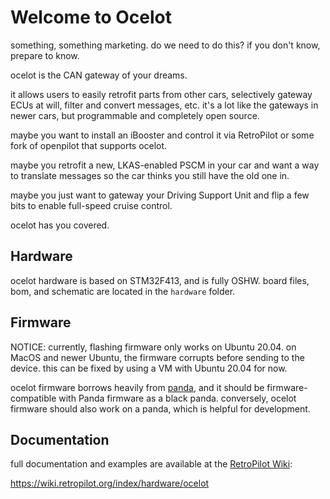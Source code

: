 # Welcome to Ocelot
something, something marketing. do we need to do this? if you don't know, prepare to know.

ocelot is the CAN gateway of your dreams.

it allows users to easily retrofit parts from other cars, selectively gateway ECUs at will, filter and convert messages, etc. it's a lot like the gateways in newer cars, but programmable and completely open source.

maybe you want to install an iBooster and control it via RetroPilot or some fork of openpilot that supports ocelot.

maybe you retrofit a new, LKAS-enabled PSCM in your car and want a way to translate messages so the car thinks you still have the old one in.

maybe you just want to gateway your Driving Support Unit and flip a few bits to enable full-speed cruise control.

ocelot has you covered.

## Hardware
ocelot hardware is based on STM32F413, and is fully OSHW. board files, bom, and schematic are located in the `hardware` folder. 

## Firmware
NOTICE: currently, flashing firmware only works on Ubuntu 20.04. on MacOS and newer Ubuntu, the firmware corrupts before sending to the device. this can be fixed by using a VM with Ubuntu 20.04 for now.

ocelot firmware borrows heavily from [panda](https://github.com/commaai/panda), and it should be firmware-compatible with Panda firmware as a black panda. conversely, ocelot firmware should also work on a panda, which is helpful for development.

## Documentation
full documentation and examples are available at the [RetroPilot Wiki](https://wiki.retropilot.org/index/hardware/ocelot):

https://wiki.retropilot.org/index/hardware/ocelot
